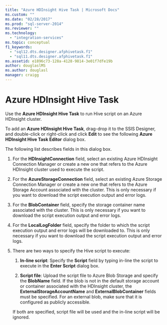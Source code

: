 ```yaml
---
title: "Azure HDInsight Hive Task | Microsoft Docs"
ms.custom: ""
ms.date: "02/28/2017"
ms.prod: "sql-server-2014"
ms.reviewer: ""
ms.technology: 
  - "integration-services"
ms.topic: conceptual
f1_keywords: 
  - "sql12.dts.designer.afphivetask.f1"
  - "sql11.dts.designer.afphivetask.f1"
ms.assetid: e1896c73-128a-4128-9814-3e01f7dfe19b
author: douglaslMS
ms.author: douglasl
manager: craigg
---
```

# Azure HDInsight Hive Task
Use the **Azure HDInsight Hive Task** to run Hive script on an Azure HDInsight cluster.
     
To add an **Azure HDInsight Hive Task**, drag-drop it to the SSIS Designer, and double-click or right-click and click **Edit** to see the following **Azure HDInsight Hive Task Editor** dialog box.  
  
 The following list describes fields in this dialog box.  
  
1.  For the **HDInsightConnection** field, select an existing Azure HDInsight Connection Manager or create a new one that refers to the Azure HDInsight cluster used to execute the script.
  
2.  For the **AzureStorageConnection** field, select an existing Azure Storage Connection Manager or create a new one that refers to the Azure Storage Account associated with the cluster. This is only necessary if you want to download the script execution output and error logs.
 
3.  For the **BlobContainer** field, specify the storage container name associated with the cluster. This is only necessary if you want to download the script execution output and error logs.
  
4.  For the **LocalLogFolder** field, specify the folder to which the script execution output and error logs will be downloaded to. This is only necessary if you want to download the script execution output and error logs.   
  
5.  There are two ways to specify the Hive script to execute:
  
    1.  **In-line script**: Specify the **Script** field by typing in-line the script to execute in the **Enter Script** dialog box.
  
    2.  **Script file**: Upload the script file to Azure Blob Storage and specify the **BlobName** field. If the blob is not in the default storage account or container associated with the HDInsight cluster, the **ExternalStorageAccountName** and **ExternalBlobContainer** fields must be specified. For an external blob, make sure that it is configured as publicly accessible.  
  
     If both are specified, script file will be used and the in-line script will be ignored.
